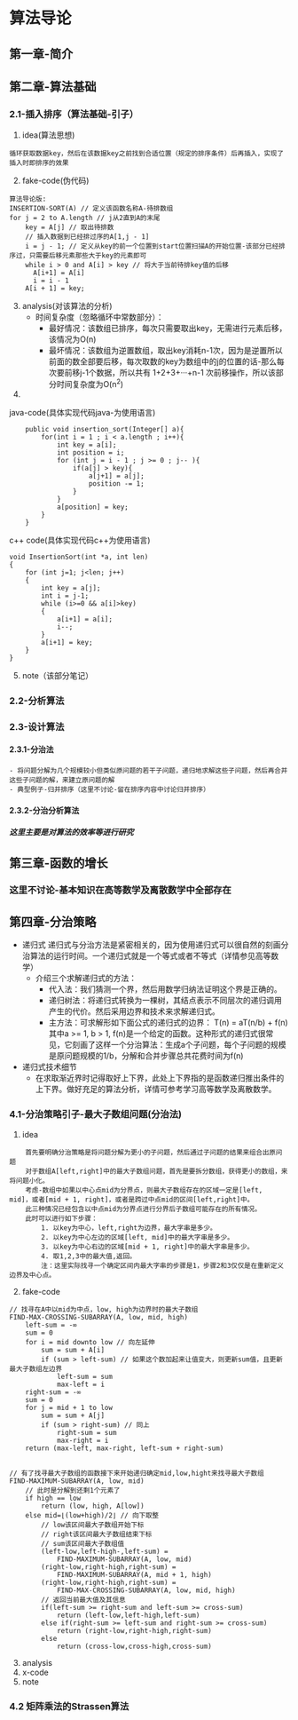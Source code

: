 # 算法导论
## 第一章-简介
## 第二章-算法基础
### 2.1-插入排序（算法基础-引子）
1. idea(算法思想)
```
循环获取数据key，然后在该数据key之前找到合适位置（规定的排序条件）后再插入，实现了插入时即排序的效果
```
2. fake-code(伪代码)
```
算法导论版:
INSERTION-SORT(A) // 定义该函数名称A-待排数组
for j = 2 to A.length // j从2直到A的末尾
    key = A[j] // 取出待排数
    // 插入数据到已经排过序的A[1,j - 1]
    i = j - 1; // 定义从key的前一个位置到start位置扫描A的开始位置-该部分已经排序过，只需要后移元素那些大于key的元素即可
    while i > 0 and A[i] > key // 将大于当前待排key值的后移
      A[i+1] = A[i]
      i = i - 1
    A[i + 1] = key;
```
3. analysis(对该算法的分析)
    - 时间复杂度（忽略循环中常数部分）：
      - 最好情况：该数组已排序，每次只需要取出key，无需进行元素后移，该情况为O(n)
      - 最坏情况：该数组为逆置数组，取出key消耗n-1次，因为是逆置所以前面的数全部要后移，每次取数的key为数组中的j的位置的话-那么每次要前移j-1个数据，所以共有 1+2+3+···+n-1 次前移操作，所以该部分时间复杂度为O(n<sup>2</sup>)
4. 
java-code(具体实现代码java-为使用语言)
```
    public void insertion_sort(Integer[] a){
        for(int i = 1 ; i < a.length ; i++){
            int key = a[i];
            int position = i;
            for (int j = i - 1 ; j >= 0 ; j-- ){
                if(a[j] > key){
                    a[j+1] = a[j];
                    position -= 1;
                }
            }
            a[position] = key;
        }
    }
```
c++ code(具体实现代码c++为使用语言)
```
void InsertionSort(int *a, int len)
{
	for (int j=1; j<len; j++)
	{
		int key = a[j];
		int i = j-1;
		while (i>=0 && a[i]>key)
		{
			a[i+1] = a[i];
			i--;
		}
		a[i+1] = key;
	}
}
```
5. note（该部分笔记）
### 2.2-分析算法
### 2.3-设计算法
#### 2.3.1-分治法
    - 将问题分解为几个规模较小但类似原问题的若干子问题，递归地求解这些子问题，然后再合并这些子问题的解，来建立原问题的解
    - 典型例子-归并排序（这里不讨论-留在排序内容中讨论归并排序）
#### 2.3.2-分治分析算法
##### 这里主要是对算法的效率等进行研究
## 第三章-函数的增长
### 这里不讨论-基本知识在高等数学及离散数学中全部存在
## 第四章-分治策略
- 递归式
    递归式与分治方法是紧密相关的，因为使用递归式可以很自然的刻画分治算法的运行时间。一个递归式就是一个等式或者不等式（详情参见高等数学）
    - 介绍三个求解递归式的方法：
       - 代入法：我们猜测一个界，然后用数学归纳法证明这个界是正确的。
       - 递归树法：将递归式转换为一棵树，其结点表示不同层次的递归调用产生的代价。然后采用边界和技术来求解递归式。
       - 主方法：可求解形如下面公式的递归式的边界：
                  T(n) = aT(n/b) + f(n)
                其中a >= 1, b > 1, f(n)是一个给定的函数。这种形式的递归式很常见，它刻画了这样一个分治算法：生成a个子问题，每个子问题的规模是原问题规模的1/b，分解和合并步骤总共花费时间为f(n)
- 递归式技术细节
  - 在求取渐近界时记得取好上下界，此处上下界指的是函数递归推出条件的上下界。做好充足的算法分析，详情可参考学习高等数学及离散数学。
### 4.1-分治策略引子-最大子数组问题(分治法)
1. idea
```
    首先要明确分治策略是将问题分解为更小的子问题，然后通过子问题的结果来组合出原问题
    对于数组A[left,right]中的最大子数组问题，首先是要拆分数组，获得更小的数组，来将问题小化。
    考虑-数组中如果以中心点mid为分界点，则最大子数组存在的区域一定是[left, mid]，或者[mid + 1, right]，或者是跨过中点mid的区间[left,right]中。
    此三种情况已经包含以中点mid为分界点进行分界后子数组可能存在的所有情况。
    此时可以进行如下步骤：
        1. 以key为中心，left,right为边界，最大字串是多少。
        2. 以key为中心左边的区域[left, mid]中的最大字串是多少。
        3. 以key为中心右边的区域[mid + 1, right]中的最大字串是多少。
        4. 取1,2,3中的最大值,返回。
        注：这里实际找寻一个确定区间内最大字串的步骤是1，步骤2和3仅仅是在重新定义边界及中心点。
```
2. fake-code
```
// 找寻在A中以mid为中点，low, high为边界时的最大子数组
FIND-MAX-CROSSING-SUBARRAY(A, low, mid, high)
    left-sum = -∞
    sum = 0
    for i = mid downto low // 向左延伸
        sum = sum + A[i]
        if (sum > left-sum) // 如果这个数加起来让值变大，则更新sum值，且更新最大子数组左边界
            left-sum = sum
            max-left = i
    right-sum = -∞
    sum = 0
    for j = mid + 1 to low
        sum = sum + A[j]
        if (sum > right-sum) // 同上
            right-sum = sum
            max-right = i
    return (max-left, max-right, left-sum + right-sum)


// 有了找寻最大子数组的函数接下来开始递归确定mid,low,hight来找寻最大子数组
FIND-MAXIMUM-SUBARRAY(A, low, mid)
    // 此时是分解到还剩1个元素了
    if high == low
        return (low, high, A[low])
    else mid=⌊(low+high)/2⌋ // 向下取整
        // low该区间最大子数组开始下标
        // right该区间最大子数组结束下标
        // sum该区间最大子数组值
        (left-low,left-high-,left-sum) =  
            FIND-MAXIMUM-SUBARRAY(A, low, mid)
        (right-low,right-high,right-sum) = 
            FIND-MAXIMUM-SUBARRAY(A, mid + 1, high)
        (right-low,right-high,right-sum) = 
            FIND-MAX-CROSSING-SUBARRAY(A, low, mid, high)
        // 返回当前最大值及其信息
        if(left-sum >= right-sum and left-sum >= cross-sum)
            return (left-low,left-high,left-sum)
        else if(right-sum >= left-sum and right-sum >= cross-sum)
            return (right-low,right-high,right-sum)
        else 
            return (cross-low,cross-high,cross-sum)     
```
3. analysis
4. x-code
5. note

### 4.2 矩阵乘法的Strassen算法
